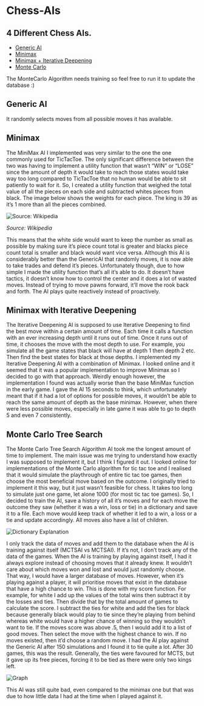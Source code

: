 # Chess-AIs

## 4 Different Chess AIs. 

 * [Generic AI](#generic-ai)
 * [Minimax](#minimax)
 * [Minimax + Iterative Deepening](#minimax-with-iterative-deepening)
 * [Monte Carlo](#monte-carlo-tree-search)


The MonteCarlo Algorithm needs training so feel free to run it to update the database :)

## Generic AI
It randomly selects moves from all possible moves it has available.

## Minimax
The MiniMax AI I implemented was very similar to the one the one commonly used for TicTacToe.
The only significant difference between the two was having to implement a utility function that wasn’t “WIN” or “LOSE” since the amount of depth it would take to reach those states would take way too long compared to TicTacToe that no human would be able to sit patiently to wait for it. So, I created a utility function that weighed the total value of all the pieces on each side and subtracted whites pieces from black. The image below shows the weights for each piece. The king is 39 as it’s 1 more than all the pieces combined.

![Source: Wikipedia](https://i.imgur.com/i2FueCI.png)

*Source: Wikipedia*

This means that the white side would want to keep the number as small as possible by making sure it’s piece count total is greater and blacks piece count total is smaller and black would want vice versa. Although this AI is considerably better than the GenericAI that randomly moves, it is now able to take trades and defend it’s pieces. Unfortunately though, due to how simple I made the utility function that’s all it’s able to do. It doesn’t have tactics, it doesn’t know how to control the center and it does a lot of wasted moves. Instead of trying to move pawns forward, it’ll move the rook back and forth. The AI plays quite reactively instead of proactively. 


## Minimax with Iterative Deepening
The Iterative Deepening AI is supposed to use Iterative Deepening to find the best move within a certain amount of time. Each time it calls a function with an ever increasing depth until it runs out of time. Once it runs out of time, it chooses the move with the most depth to use. For example, you simulate all the game states that black will have at depth 1 then depth 2 etc. Then find the best states for black at those depths. I implemented my Iterative Deepening AI with a combination of Minimax. I looked online and it seemed that it was a popular implementation to improve Minimax so I decided to go with that approach. Weirdly enough however, the implementation I found was actually worse than the base MiniMax function in the early game. I gave the AI 15 seconds to think, which unfortunately meant that if it had a lot of options for possible moves, it wouldn’t be able to reach the same amount of depth as the base minimax. However, when there were less possible moves, especially in late game it was able to go to depth 5 and even 7 consistently.

## Monte Carlo Tree Search
The Monte Carlo Tree Search Algorithm AI took me the longest amount of time to implement. The main issue was me trying to understand how exactly I was supposed to implement it, but I think I figured it out. I looked online for implementations of the Monte Carlo algorithm for tic tac toe and I realised that it would simulate the playthrough of entire tic tac toe games, then choose the most beneficial move based on the outcome. I originally tried to implement it this way, but it just wasn’t feasible for chess. It takes too long to simulate just one game, let alone 1000 (for most tic tac toe games). So, I decided to train the AI, save a history of all it’s moves and for each move the outcome they saw (whether it was a win, loss or tie) in a dictionary and save it to a file. Each move would keep track of whether it led to a win, a loss or a tie and update accordingly. All moves also have a list of children.

![Dictionary Explanation](https://i.imgur.com/z8geBcg.png)

I only track the data of moves and add them to the database when the AI is training against itself (MCTSAI vs MCTSAI). If it’s not, I don’t track any of the data of the games. When the AI is training by playing against itself, I had it always explore instead of choosing moves that it already knew. It wouldn’t care about which moves won and lost and would just randomly choose. That way, I would have a larger database of moves. However, when it’s playing against a player, it will prioritise moves that exist in the database that have a high chance to win. This is done with my score function. For example, for white I add up the values of the total wins then subtract it by the losses and ties. Then divide that by the total amount of games to calculate the score. I subtract the ties for white and add the ties for black because generally black would play to tie since they’re playing from behind whereas white would have a higher chance of winning so they wouldn’t want to tie. If the moves score was above .5, then I would add it to a list of good moves. Then select the move with the highest chance to win. If no moves existed, then it’d choose a random move. I had the AI play against the Generic AI after 150 simulations and I found it to tie quite a lot. After 30 games, this was the result. Generally, the ties were favoured for MCTS, but it gave up its free pieces, forcing it to be tied as there were only two kings left.

![Graph](https://i.imgur.com/rOsRE0b.png)

This AI was still quite bad, even compared to the minimax one but that was due to how little data I had at the time when I played against it.
